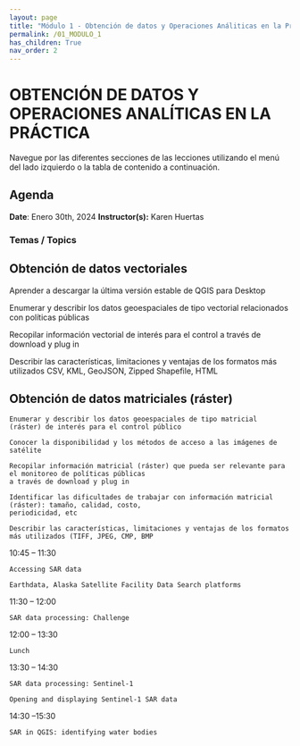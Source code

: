```yaml
---
layout: page
title: "Módulo 1 - Obtención de datos y Operaciones Análiticas en la Práctica"
permalink: /01_MODULO_1
has_children: True
nav_order: 2
---
```


# OBTENCIÓN DE DATOS Y OPERACIONES ANALÍTICAS EN LA PRÁCTICA
Navegue por las diferentes secciones de las lecciones utilizando el menú del lado izquierdo o la tabla de contenido a continuación.

## Agenda
**Date**: Enero 30th, 2024
**Instructor(s):** Karen Huertas

### Temas / Topics

## Obtención de datos vectoriales

Aprender a descargar la última versión estable de QGIS para Desktop

Enumerar y describir los datos geoespaciales de tipo vectorial relacionados con políticas públicas

Recopilar información vectorial de interés para el control a través de download y plug in

Describir las características, limitaciones y ventajas de los formatos más utilizados CSV, KML, GeoJSON, Zipped Shapefile, HTML



## Obtención de datos matriciales (ráster)
	
    Enumerar y describir los datos geoespaciales de tipo matricial (ráster) de interés para el control público

    Conocer la disponibilidad y los métodos de acceso a las imágenes de satélite

    Recopilar información matricial (ráster) que pueda ser relevante para el monitoreo de políticas públicas 
    a través de download y plug in

    Identificar las dificultades de trabajar con información matricial (ráster): tamaño, calidad, costo,
    periodicidad, etc

    Describir las características, limitaciones y ventajas de los formatos más utilizados (TIFF, JPEG, CMP, BMP


10:45 – 11:30
	
    Accessing SAR data

    Earthdata, Alaska Satellite Facility Data Search platforms

11:30 – 12:00
	
    SAR data processing: Challenge

12:00 – 13:30
	
    Lunch

13:30 – 14:30
	
    SAR data processing: Sentinel-1
    
    Opening and displaying Sentinel-1 SAR data

14:30 –15:30
	
    SAR in QGIS: identifying water bodies
